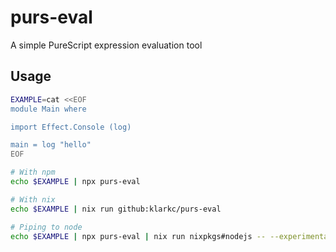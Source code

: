 # purs-eval
A simple PureScript expression evaluation tool

## Usage

```bash
EXAMPLE=cat <<EOF
module Main where

import Effect.Console (log)

main = log "hello"
EOF

# With npm
echo $EXAMPLE | npx purs-eval

# With nix
echo $EXAMPLE | nix run github:klarkc/purs-eval 

# Piping to node
echo $EXAMPLE | npx purs-eval | nix run nixpkgs#nodejs -- --experimental-network-imports --input-type module
```
